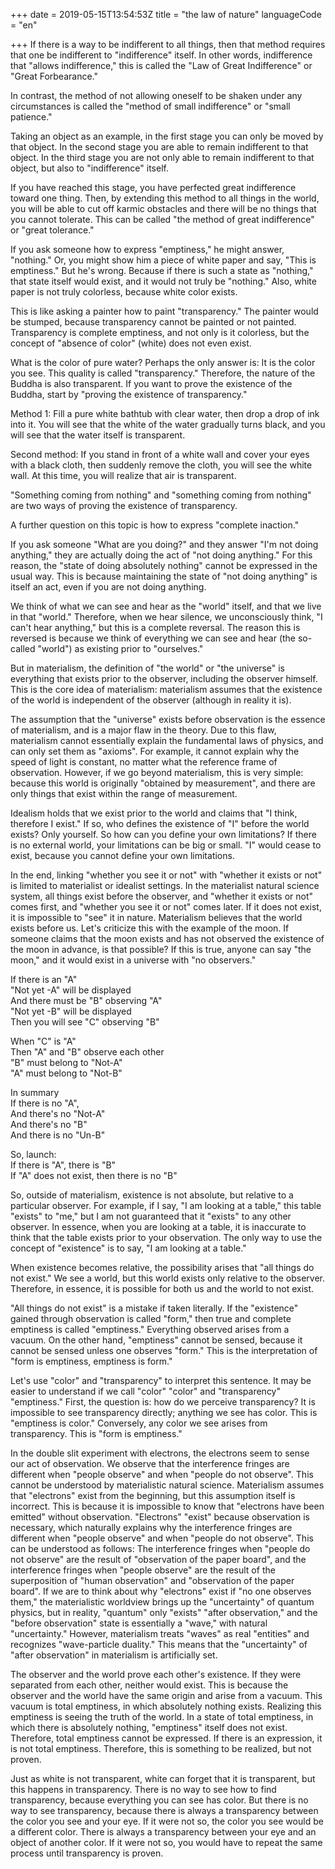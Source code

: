 +++
date = 2019-05-15T13:54:53Z
title = "the law of nature"
languageCode = "en"

+++ 
If there is a way to be indifferent to all things, then that method requires that one be indifferent to "indifference" itself. In other words, indifference that "allows indifference," this is called the "Law of Great Indifference" or "Great Forbearance."   
   
In contrast, the method of not allowing oneself to be shaken under any circumstances is called the "method of small indifference" or "small patience."   
   
Taking an object as an example, in the first stage you can only be moved by that object. In the second stage you are able to remain indifferent to that object. In the third stage you are not only able to remain indifferent to that object, but also to "indifference" itself.   
   
If you have reached this stage, you have perfected great indifference toward one thing. Then, by extending this method to all things in the world, you will be able to cut off karmic obstacles and there will be no things that you cannot tolerate. This can be called "the method of great indifference" or "great tolerance."   
   
If you ask someone how to express "emptiness," he might answer, "nothing." Or, you might show him a piece of white paper and say, "This is emptiness." But he's wrong. Because if there is such a state as "nothing," that state itself would exist, and it would not truly be "nothing." Also, white paper is not truly colorless, because white color exists.   
   
This is like asking a painter how to paint "transparency." The painter would be stumped, because transparency cannot be painted or not painted. Transparency is complete emptiness, and not only is it colorless, but the concept of "absence of color" (white) does not even exist.   
   
What is the color of pure water? Perhaps the only answer is: It is the color you see. This quality is called "transparency." Therefore, the nature of the Buddha is also transparent. If you want to prove the existence of the Buddha, start by "proving the existence of transparency."   
   
Method 1: Fill a pure white bathtub with clear water, then drop a drop of ink into it. You will see that the white of the water gradually turns black, and you will see that the water itself is transparent.   
   
Second method: If you stand in front of a white wall and cover your eyes with a black cloth, then suddenly remove the cloth, you will see the white wall. At this time, you will realize that air is transparent.   
   
"Something coming from nothing" and "something coming from nothing" are two ways of proving the existence of transparency.   
   
A further question on this topic is how to express "complete inaction."   
   
If you ask someone "What are you doing?" and they answer "I'm not doing anything," they are actually doing the act of "not doing anything." For this reason, the "state of doing absolutely nothing" cannot be expressed in the usual way. This is because maintaining the state of "not doing anything" is itself an act, even if you are not doing anything.   
   
We think of what we can see and hear as the "world" itself, and that we live in that "world." Therefore, when we hear silence, we unconsciously think, "I can't hear anything," but this is a complete reversal. The reason this is reversed is because we think of everything we can see and hear (the so-called "world") as existing prior to "ourselves."   
   
But in materialism, the definition of "the world" or "the universe" is everything that exists prior to the observer, including the observer himself. This is the core idea of ​​materialism: materialism assumes that the existence of the world is independent of the observer (although in reality it is).   
   
The assumption that the "universe" exists before observation is the essence of materialism, and is a major flaw in the theory. Due to this flaw, materialism cannot essentially explain the fundamental laws of physics, and can only set them as "axioms". For example, it cannot explain why the speed of light is constant, no matter what the reference frame of observation. However, if we go beyond materialism, this is very simple: because this world is originally "obtained by measurement", and there are only things that exist within the range of measurement.   
   
Idealism holds that we exist prior to the world and claims that "I think, therefore I exist." If so, who defines the existence of "I" before the world exists? Only yourself. So how can you define your own limitations? If there is no external world, your limitations can be big or small. "I" would cease to exist, because you cannot define your own limitations.   
   
In the end, linking "whether you see it or not" with "whether it exists or not" is limited to materialist or idealist settings. In the materialist natural science system, all things exist before the observer, and "whether it exists or not" comes first, and "whether you see it or not" comes later. If it does not exist, it is impossible to "see" it in nature. Materialism believes that the world exists before us. Let's criticize this with the example of the moon. If someone claims that the moon exists and has not observed the existence of the moon in advance, is that possible? If this is true, anyone can say "the moon," and it would exist in a universe with "no observers."   
   
If there is an "A"     
"Not yet -A" will be displayed   
And there must be "B" observing "A"   
"Not yet -B" will be displayed   
Then you will see "C" observing "B"   
   
When "C" is "A"   
Then "A" and "B" observe each other   
"B" must belong to "Not-A"   
"A" must belong to "Not-B"   
   
In summary   
If there is no "A",   
And there's no "Not-A"   
And there's no "B"   
And there is no "Un-B"   
   
So, launch:   
If there is "A", there is "B"   
If "A" does not exist, then there is no "B"   
   
So, outside of materialism, existence is not absolute, but relative to a particular observer. For example, if I say, "I am looking at a table," this table "exists" to "me," but I am not guaranteed that it "exists" to any other observer. In essence, when you are looking at a table, it is inaccurate to think that the table exists prior to your observation. The only way to use the concept of "existence" is to say, "I am looking at a table."   
   
When existence becomes relative, the possibility arises that "all things do not exist." We see a world, but this world exists only relative to the observer. Therefore, in essence, it is possible for both us and the world to not exist.   
   
"All things do not exist" is a mistake if taken literally. If the "existence" gained through observation is called "form," then true and complete emptiness is called "emptiness." Everything observed arises from a vacuum. On the other hand, "emptiness" cannot be sensed, because it cannot be sensed unless one observes "form." This is the interpretation of "form is emptiness, emptiness is form."   
   
Let's use "color" and "transparency" to interpret this sentence. It may be easier to understand if we call "color" "color" and "transparency" "emptiness." First, the question is: how do we perceive transparency? It is impossible to see transparency directly; anything we see has color. This is "emptiness is color." Conversely, any color we see arises from transparency. This is "form is emptiness."   
   
In the double slit experiment with electrons, the electrons seem to sense our act of observation. We observe that the interference fringes are different when "people observe" and when "people do not observe". This cannot be understood by materialistic natural science. Materialism assumes that "electrons" exist from the beginning, but this assumption itself is incorrect. This is because it is impossible to know that "electrons have been emitted" without observation. "Electrons" "exist" because observation is necessary, which naturally explains why the interference fringes are different when "people observe" and when "people do not observe". This can be understood as follows: The interference fringes when "people do not observe" are the result of "observation of the paper board", and the interference fringes when "people observe" are the result of the superposition of "human observation" and "observation of the paper board". If we are to think about why "electrons" exist if "no one observes them," the materialistic worldview brings up the "uncertainty" of quantum physics, but in reality, "quantum" only "exists" "after observation," and the "before observation" state is essentially a "wave," with natural "uncertainty." However, materialism treats "waves" as real "entities" and recognizes "wave-particle duality." This means that the "uncertainty" of "after observation" in materialism is artificially set.   
   
The observer and the world prove each other's existence. If they were separated from each other, neither would exist. This is because the observer and the world have the same origin and arise from a vacuum. This vacuum is total emptiness, in which absolutely nothing exists. Realizing this emptiness is seeing the truth of the world. In a state of total emptiness, in which there is absolutely nothing, "emptiness" itself does not exist. Therefore, total emptiness cannot be expressed. If there is an expression, it is not total emptiness. Therefore, this is something to be realized, but not proven.   
   
Just as white is not transparent, white can forget that it is transparent, but this happens in transparency. There is no way to see how to find transparency, because everything you can see has color. But there is no way to see transparency, because there is always a transparency between the color you see and your eye. If it were not so, the color you see would be a different color. There is always a transparency between your eye and an object of another color. If it were not so, you would have to repeat the same process until transparency is proven.
